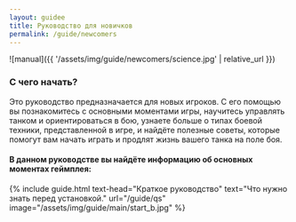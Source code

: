 ```yaml
---
layout: guidee
title: Руководство для новичков
permalink: /guide/newcomers
---
```


![manual]({{ '/assets/img/guide/newcomers/science.jpg' | relative_url }})

### С чего начать?

Это руководство предназначается для новых игроков. С его помощью вы познакомитесь с основными моментами игры, научитесь управлять танком и ориентироваться в бою, узнаете больше о типах боевой техники, представленной в игре, и найдёте полезные советы, которые помогут вам начать играть и продлят жизнь вашего танка на поле боя.

#### В данном руководстве вы найдёте информацию об основных моментах геймплея:

{% include guide.html text-head="Краткое руководство" text="Что нужно знать перед установкой." url="/guide/qs" image="/assets/img/guide/main/start_b.jpg" %}